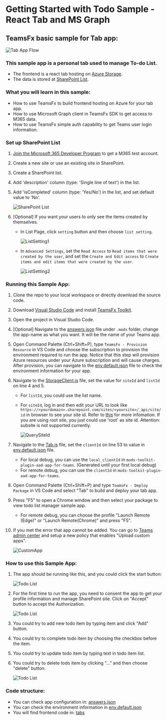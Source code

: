 # Getting Started with Todo Sample - React Tab and MS Graph

## TeamsFx basic sample for Tab app:
![Tab App Flow](images/TabAppFlow.jpg)

### This sample app is a personal tab used to manage To-do List.

- The frontend is a react tab hosting on [Azure Storage](https://docs.microsoft.com/en-us/azure/storage/).
- The data is stored at [SharePoint List](https://support.microsoft.com/en-us/office/introduction-to-lists-0a1c3ace-def0-44af-b225-cfa8d92c52d7).

### What you will learn in this sample:
- How to use TeamsFx to build frontend hosting on Azure for your tab app.
- How to use Microsoft Graph client in TeamsFx SDK to get access to M365 data.
- How to use TeamsFx simple auth capability to get Teams user login information.

### Set up SharePoint List
1. [Join the Microsoft 365 Developer Program](https://docs.microsoft.com/en-us/office/developer-program/microsoft-365-developer-program) to get a M365 test account.
1. Create a new site or use an existing site in SharePoint.
1. Create a SharePoint list.
1. Add 'description' column (type: 'Single line of text') in the list.
1. Add 'isCompleted' column (type: 'Yes/No') in the list, and set default value to 'No'.

    ![SharePoint List](images/SharePointList.jpg)

6. [Optional] If you want your users to only see the items created by themselves.
    - In List Page, click `setting` button and then choose `list setting`.
    
        ![ListSetting1](images/ListSetting1.png)
    
    - In `Advanced Settings`, set the `Read Access` to `Read items that were created by the user`, and set the `Create and Edit access` to `Create items and edit items that were created by the user`.
    
        ![ListSetting2](images/ListSetting2.png)

### Running this Sample App:
1. Clone the repo to your local workspace or directly download the source code.
1. Download [Visual Studio Code](https://code.visualstudio.com) and install [TeamsFx Toolkit](https://mods-landingpage-web.azurewebsites.net/md/install/index.md).
1. Open the project in Visual Studio Code.
1. [Optional] Navigate to the [answers.json](.mods/answers.json) file under `.mods` folder, change the app-name as what you want. It will be the name of your Teams app.
1. Open Command Palette (Ctrl+Shift+P), type `TeamsFx - Provision Resource` in VS Code and choose the subscription to provision the environment required to run the app. Notice that this step will provision Azure resources under your Azure subscription and will cause charges. After provision, you can navigate to the [env.default.json](.mods/env.default.json) file to check the environment information for your app.

1. Navigate to the [StorageClient.js](tabs/src/components/StorageClient.js) file, set the value for `siteId` and `listId` on line 4 and 5.
    * For `listId`, you could use the list name.
    * For `siteId`, log in and then edit your URL to look like `https://<yourdomain>.sharepoint.com/sites/<yoursite>/_api/site/id` in browser to see your site id. Refer to [this](https://www.sharepointdiary.com/2018/04/sharepoint-online-powershell-to-get-site-collection-web-id.html) for more infomation. If you are using root site, you just could use 'root' as site id. Attention: subsite is not supported currently.

        ![QuerySiteId](images/QuerySiteId_fix.png)

1. Navigate to the [Tab.js](tabs/src/components/Tab.js) file, set the `clientId` on line 53 to value in [env.default.json](.mods/env.default.json) file.
    * For local debug, you can use the `local_clientId`  in `mods-toolkit-plugin-aad-app-for-teams`. (Generated until your first local debug)
    * For remote debug, you can use the `clientId` in `mods-toolkit-plugin-aad-app-for-teams`.

1. Open Command Palette (Ctrl+Shift+P) and type `TeamsFx - Deploy Package` in VS Code and select "Tab" to build and deploy your tab app.

1. Press "F5" to open a Chrome window and then select your package to view todo list manager sample app.
    * For remote debug, you can choose the profile "Launch Remote (Edge)" or "Launch Remote(Chrome)" and press "F5".

1. If you met the error that app cannot be added. You can go to [Teams admin center](https://admin.teams.microsoft.com/policies/app-setup/) and setup a new policy that enables "Upload custom apps".

    ![CustomApp](images/CustomApp.jpg)

### How to use this Sample App:
1. The app should be running like this, and you could click the start button:

    ![Todo List](images/StartPage.jpg)

2. For the first time to run the app, you need to consent the app to get your profile information and manage SharePoint site. Click on "Accept" button to accept the Authorization.

    ![Todo List](images/Consent.jpg)

3. You could try to add new todo item by typing item and click "Add" button.
4. You could try to complete todo item by choosing the checkbox before the item.
5. You could try to update todo item by typing text in todo item list.
6. You could try to delete todo item by clicking "..." and then choose "delete" button.

    ![Todo List](images/ToDoListCRUD.gif)

### Code structure:

- You can check app configuration in: [answers.json](.mods/answers.json)
- You can check the environment information in [env.default.json](.mods/env.default.json)
- You will find frontend code in: [tabs](tabs)

